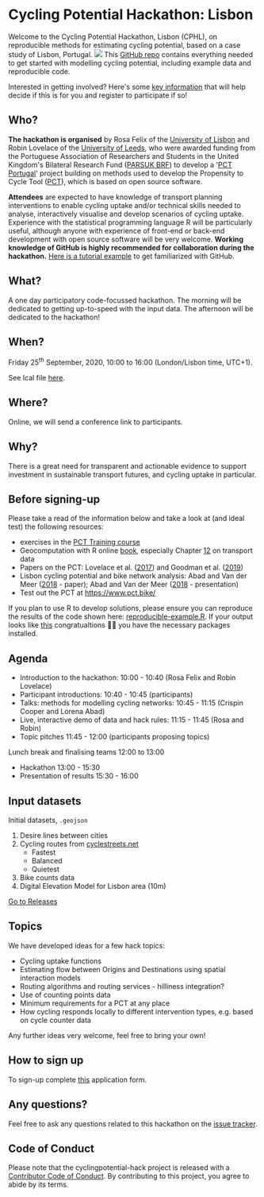 
<!-- README.md is generated from README.Rmd. Please edit that file -->
Cycling Potential Hackathon: Lisbon
===================================

<!-- badges: start -->
<!-- badges: end -->
Welcome to the Cycling Potential Hackathon, Lisbon (CPHL), on reproducible methods for estimating cycling potential, based on a case study of Lisbon, Portugal.
![](https://user-images.githubusercontent.com/1825120/87960376-21e40a00-caac-11ea-8103-5948dfcd3a25.jpg)
This [GitHub repo](https://github.com/U-Shift/cyclingpotential-hack) contains everything needed to get started with modelling cycling potential, including example data and reproducible code.

Interested in getting involved? Here's some [key information](https://en.wikipedia.org/wiki/Five_Ws) that will help decide if this is for you and register to participate if so!

Who?
----

**The hackathon is organised** by Rosa Felix of the [University of Lisbon](http://ushift.tecnico.ulisboa.pt/team-rosa-felix/) and Robin Lovelace of the [University of Leeds](https://environment.leeds.ac.uk/transport/staff/953/dr-robin-lovelace), who were awarded funding from the Portuguese Association of Researchers and Students in the United Kingdom's Bilateral Research Fund ([PARSUK BRF](https://en.parsuk.pt/brf)) to develop a '[PCT Portugal](http://ushift.tecnico.ulisboa.pt/pct-portugal/)' project building on methods used to develop the Propensity to Cycle Tool ([PCT](https://www.pct.bike/)), which is based on open source software.

**Attendees** are expected to have knowledge of transport planning interventions to enable cycling uptake and/or technical skills needed to analyse, interactively visualise and develop scenarios of cycling uptake. Experience with the statistical programming language R will be particularly useful, although anyone with experience of front-end or back-end development with open source software will be very welcome. **Working knowledge of GitHub is highly recommended for collaboration during the hackathon.** [Here is a tutorial example](https://www.youtube.com/watch?v=iv8rSLsi1xo) to get familiarized with GitHub.

What?
-----

A one day participatory code-focussed hackathon. The morning will be dedicated to getting up-to-speed with the input data. The afternoon will be dedicated to the hackathon!

When?
-----

Friday 25<sup>th</sup> September, 2020, 10:00 to 16:00 (London/Lisbon time, UTC+1).

See Ical file [here](https://github.com/U-Shift/cyclingpotential-hack/releases/download/2.0.0/Cycling_Potential_Hackathon_Lisbon.ics).

Where?
------

Online, we will send a conference link to participants.

Why?
----

There is a great need for transparent and actionable evidence to support investment in sustainable transport futures, and cycling uptake in particular.

Before signing-up
-----------------

Please take a read of the information below and take a look at (and ideal test) the following resources:

-   exercises in the [PCT Training course](https://itsleeds.github.io/pct/articles/pct_training.html)
-   Geocomputation with R online [book](https://geocompr.robinlovelace.net/), especially Chapter [12](https://geocompr.robinlovelace.net/transport.html) on transport data
-   Papers on the PCT: Lovelace et al. ([2017](https://doi.org/10.5198/jtlu.2016.862)) and Goodman et al. ([2019](https://doi.org/10.1016/j.jth.2019.01.008))
-   Lisbon cycling potential and bike network analysis: Abad and Van der Meer ([2018](https://doi.org/10.3390/info9110287) - paper); Abad and Van der Meer ([2018](https://github.com/GeoTecINIT/OpenData4OpenCities/blob/master/Presentations/AGILE_2018_Presentation_Abad-vdMeer.pdf) - presentation)
-   Test out the PCT at <https://www.pct.bike/>

If you plan to use R to develop solutions, please ensure you can reproduce the results of the code shown here: [reproducible-example.R](https://github.com/U-Shift/cyclingpotential-hack/blob/master/code/reproducible-example.R). If your output looks like [this](https://github.com/U-Shift/cyclingpotential-hack/blob/master/reproducible-example.md) congratualtions :tada:🎉 you have the necessary packages installed.

Agenda
------

-   Introduction to the hackathon: 10:00 - 10:40 (Rosa Felix and Robin Lovelace) <!-- How we started the collaboration, why Lisbon, aims (importance of free, open and participatory solutions) --> <!-- Robin on the methods and software underlying the PCT. -->
-   Participant introductions: 10:40 - 10:45 (participants)
-   Talks: methods for modelling cycling networks: 10:45 - 11:15 (Crispin Cooper and Lorena Abad) <!-- Crispin to talk about approaches for modelling active transport --> <!-- Lorena to talk about cycle network analysis in R -->
-   Live, interactive demo of data and hack rules: 11:15 - 11:45 (Rosa and Robin)
-   Topic pitches 11:45 - 12:00 (participants proposing topics)

Lunch break and finalising teams 12:00 to 13:00

-   Hackathon 13:00 - 15:30
-   Presentation of results 15:30 - 16:00 <!-- ? someone to assess / 'most creative', best technicallay? -->

Input datasets
--------------

Initial datasets, `.geojson`

1.  Desire lines between cities
2.  Cycling routes from [cyclestreets.net](cyclestreets.net)
    -   Fastest
    -   Balanced
    -   Quietest
3.  Bike counts data
4.  Digital Elevation Model for Lisbon area (10m)

[Go to Releases](https://github.com/U-Shift/cyclingpotential-hack/releases/)

Topics
------

We have developed ideas for a few hack topics:

-   Cycling uptake functions
-   Estimating flow between Origins and Destinations using spatial interaction models
-   Routing algorithms and routing services - hilliness integration?
-   Use of counting points data
-   Minimum requirements for a PCT at any place
-   How cycling responds locally to different intervention types, e.g. based on cycle counter data

Any further ideas very welcome, feel free to bring your own!

How to sign up
--------------

To sign-up complete [this](https://ushift.tecnico.ulisboa.pt/~ushift.daemon/limesurvey/629464) application form.

Any questions?
--------------

Feel free to ask any questions related to this hackathon on the [issue tracker](https://github.com/U-Shift/cyclingpotential-hack/issues).

Code of Conduct
---------------

Please note that the cyclingpotential-hack project is released with a [Contributor Code of Conduct](https://contributor-covenant.org/version/2/0/CODE_OF_CONDUCT.html). By contributing to this project, you agree to abide by its terms.

